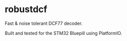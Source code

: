 # robustdcf
Fast &amp; noise tolerant DCF77 decoder.

Built and tested for the STM32 Bluepill using PlatformIO.

